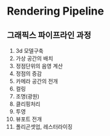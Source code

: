 # Rendering Pipeline

## 그래픽스 파이프라인 과정

1. 3d 모델구축
1. 가상 공간의 배치
1. 정점단위의 음영 계산
1. 정점의 증감
1. 카메라 공간의 전개
1. 컬링
1. 조명(광원)
1. 클리핑처리
1. 투영
1. 뷰포트 전개
1. 폴리곤셋업, 레스터라이징